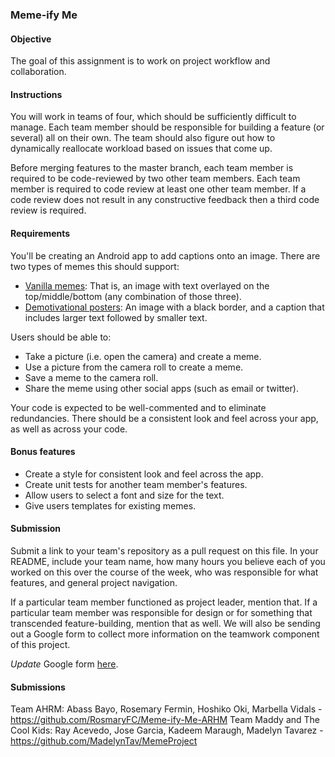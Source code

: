 ### Meme-ify Me

#### Objective

The goal of this assignment is to work on project workflow and collaboration.

#### Instructions

You will work in teams of four, which should be sufficiently difficult to manage.
Each team member should be responsible for building a feature (or several) all on their own. The team should also
figure out how to dynamically reallocate workload based on issues that come up.

Before merging features to the master branch, each team member is required to be code-reviewed by two other team
members. Each team member is required to code review at least one other team member. If a code review does not result
in any constructive feedback then a third code review is required.

#### Requirements

You'll be creating an Android app to add captions onto an image. There are two types of memes this should support:
* [Vanilla memes](http://www.quickmeme.com/img/21/21c71509584aaf9f6576b8aeb80ad0d5afa6114e6da2c79e3b0d1808c948b6e7.jpg): That is, an image with text overlayed on the top/middle/bottom (any combination of those three).
* [Demotivational posters](http://www.marcofolio.net/images/stories/fun/imagedump/demotivational_posters/simplicity.jpg): An image with a black border, and a caption that includes larger text followed by
smaller text.

Users should be able to:
* Take a picture (i.e. open the camera) and create a meme.
* Use a picture from the camera roll to create a meme.
* Save a meme to the camera roll.
* Share the meme using other social apps (such as email or twitter).

Your code is expected to be well-commented and to eliminate redundancies. There should be a consistent look
and feel across your app, as well as across your code.

#### Bonus features

* Create a style for consistent look and feel across the app.
* Create unit tests for another team member's features.
* Allow users to select a font and size for the text.
* Give users templates for existing memes.

#### Submission

Submit a link to your team's repository as a pull request on this file. In your README, include your team name,
how many hours you believe each of you worked on this over the course of the week, who was responsible for what
features, and general project navigation.

If a particular team member functioned as project leader, mention that. If a particular team member was responsible
for design or for something that transcended feature-building, mention that as well. We will also be sending out a
Google form to collect more information on the teamwork component of this project.

*Update* Google form [here](https://docs.google.com/a/c4q.nyc/forms/d/1PxS_qG-1RhZJD4iNWtDrUqj_8eLurHBySjA_WfrX6Vw/viewform).

#### Submissions

Team AHRM: Abass Bayo, Rosemary Fermin, Hoshiko Oki, Marbella Vidals - https://github.com/RosmaryFC/Meme-ify-Me-ARHM
Team Maddy and The Cool Kids: Ray Acevedo, Jose Garcia, Kadeem Maraugh, Madelyn Tavarez - https://github.com/MadelynTav/MemeProject
